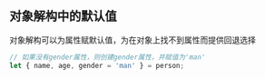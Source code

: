 
## 对象解构中的默认值
对象解构可以为属性赋默认值，为在对象上找不到属性而提供回退选择
```js
// 如果没有gender属性，则创建gender属性，并赋值为'man'
let { name, age, gender = 'man' } = person;
```